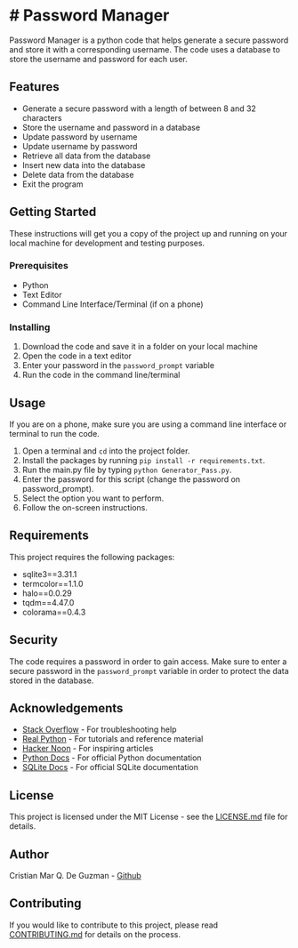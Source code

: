
# # Password Manager 

Password Manager is a python code that helps generate a secure password and store it with a corresponding username. The code uses a database to store the username and password for each user. 

## Features 
- Generate a secure password with a length of between 8 and 32 characters 
- Store the username and password in a database 
- Update password by username 
- Update username by password 
- Retrieve all data from the database 
- Insert new data into the database 
- Delete data from the database 
- Exit the program 

## Getting Started 

These instructions will get you a copy of the project up and running on your local machine for development and testing purposes. 

### Prerequisites 

- Python 
- Text Editor 
- Command Line Interface/Terminal (if on a phone) 

### Installing 

1. Download the code and save it in a folder on your local machine 
2. Open the code in a text editor 
3. Enter your password in the `password_prompt` variable 
4. Run the code in the command line/terminal 


## Usage 

If you are on a phone, make sure you are using a command line interface or terminal to run the code. 

1. Open a terminal and `cd` into the project folder.
2. Install the packages by running `pip install -r requirements.txt`.
3. Run the main.py file by typing `python Generator_Pass.py`.
4. Enter the password for this script (change the password on password_prompt).
5. Select the option you want to perform. 
6. Follow the on-screen instructions.


## Requirements 

This project requires the following packages: 
- sqlite3==3.31.1
- termcolor==1.1.0
- halo==0.0.29
- tqdm==4.47.0
- colorama==0.4.3

## Security

The code requires a password in order to gain access. Make sure to enter a secure password in the `password_prompt` variable in order to protect the data stored in the database. 

## Acknowledgements

- [Stack Overflow](https://stackoverflow.com/) - For troubleshooting help 
- [Real Python](https://realpython.com/) - For tutorials and reference material 
- [Hacker Noon](https://hackernoon.com/) - For inspiring articles 
- [Python Docs](https://docs.python.org/) - For official Python documentation 
- [SQLite Docs](https://www.sqlite.org/docs.html) - For official SQLite documentation 

## License 

This project is licensed under the MIT License - see the [LICENSE.md](LICENSE.md) file for details.

## Author

Cristian Mar Q. De Guzman - [Github](https://github.com/Cris101Sad) 


## Contributing 

If you would like to contribute to this project, please read [CONTRIBUTING.md](CONTRIBUTING.md) for details on the process.
